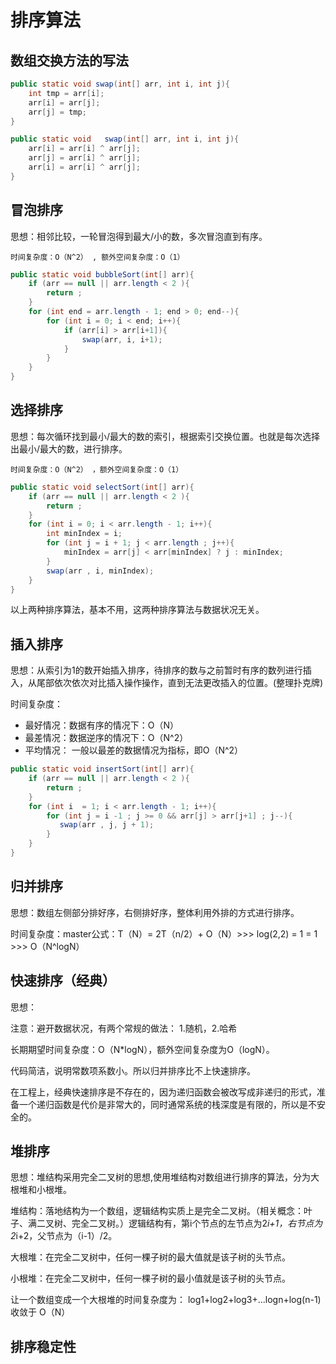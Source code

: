 # 排序算法

## 数组交换方法的写法
``` java
public static void swap(int[] arr, int i, int j){
    int tmp = arr[i];
    arr[i] = arr[j];
    arr[j] = tmp;
}

public static void   swap(int[] arr, int i, int j){
    arr[i] = arr[i] ^ arr[j];
    arr[j] = arr[i] ^ arr[j];
    arr[i] = arr[i] ^ arr[j];
}
```

## 冒泡排序

思想：相邻比较，一轮冒泡得到最大/小的数，多次冒泡直到有序。

`时间复杂度：O（N^2） , 额外空间复杂度：O（1）`

``` java
public static void bubbleSort(int[] arr){
    if (arr == null || arr.length < 2 ){
        return ;
    }
    for (int end = arr.length - 1; end > 0; end--){
        for (int i = 0; i < end; i++){
            if (arr[i] > arr[i+1]){
                swap(arr, i, i+1);
            }
        }
    }
}
```

## 选择排序
 思想：每次循环找到最小/最大的数的索引，根据索引交换位置。也就是每次选择出最小/最大的数，进行排序。

 `时间复杂度：O（N^2） ，额外空间复杂度：O（1）` 

``` java
public static void selectSort(int[] arr){
    if (arr == null || arr.length < 2 ){
        return ;
    }
    for (int i = 0; i < arr.length - 1; i++){
        int minIndex = i;
        for (int j = i + 1; j < arr.length ; j++){
            minIndex = arr[j] < arr[minIndex] ? j : minIndex;
        }
        swap(arr , i, minIndex); 
    }
}
```

以上两种排序算法，基本不用，这两种排序算法与数据状况无关。

## 插入排序
思想：从索引为1的数开始插入排序，待排序的数与之前暂时有序的数列进行插入，从尾部依次依次对比插入操作操作，直到无法更改插入的位置。(整理扑克牌)

时间复杂度：
- 最好情况：数据有序的情况下：O（N）  
- 最差情况：数据逆序的情况下：O（N^2）  
- 平均情况：
一般以最差的数据情况为指标，即O（N^2）

``` java
public static void insertSort(int[] arr){
    if (arr == null || arr.length < 2 ){
        return ;
    }
    for (int i  = 1; i < arr.length - 1; i++){
        for (int j = i -1 ; j >= 0 && arr[j] > arr[j+1] ; j--){
           swap(arr , j, j + 1);
        }
    }
}
```

## 归并排序
思想：数组左侧部分排好序，右侧排好序，整体利用外排的方式进行排序。

时间复杂度：master公式：T（N）= 2T（n/2）+ O（N）>>> log(2,2) = 1 = 1 >>> O（N^logN）

## 快速排序（经典）
思想：

注意：避开数据状况，有两个常规的做法：
1.随机，2.哈希

长期期望时间复杂度：O（N*logN），额外空间复杂度为O（logN）。

代码简洁，说明常数项系数小。所以归并排序比不上快速排序。

在工程上，经典快速排序是不存在的，因为递归函数会被改写成非递归的形式，准备一个递归函数是代价是非常大的，同时通常系统的栈深度是有限的，所以是不安全的。

## 堆排序
思想：堆结构采用完全二叉树的思想,使用堆结构对数组进行排序的算法，分为大根堆和小根堆。

堆结构：落地结构为一个数组，逻辑结构实质上是完全二叉树。（相关概念：叶子、满二叉树、完全二叉树。）逻辑结构有，第i个节点的左节点为2*i+1，右节点为2*i+2，父节点为（i-1）/2。

大根堆：在完全二叉树中，任何一棵子树的最大值就是该子树的头节点。

小根堆：在完全二叉树中，任何一棵子树的最小值就是该子树的头节点。

让一个数组变成一个大根堆的时间复杂度为： log1+log2+log3+...logn+log(n-1)收敛于 O（N）

## 排序稳定性
